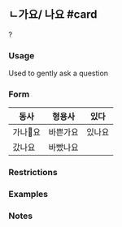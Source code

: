 ## ㄴ가요/ 나요 #card
?
### Usage
Used to gently ask a question
### Form
| 동사   | 형용사  | 있다  |
| ---- | ---- | --- |
| 가나요 | 바쁜가요 | 있나요 |
| 갔나요  | 바빴나요 |     |
### Restrictions
### Examples
### Notes

